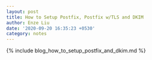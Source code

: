```yaml
---
layout: post
title: How to Setup Postfix, Postfix w/TLS and DKIM
author: Enze Liu
date: '2020-09-20 16:35:23 +0530'
category: notes
---
```


{% include blog_how_to_setup_postfix_and_dkim.md %}